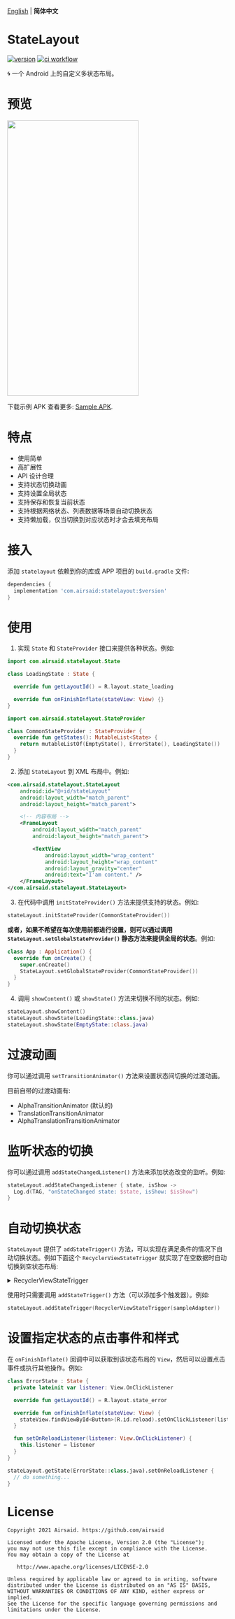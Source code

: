 [English](README.md) | **简体中文**

# StateLayout
[![version](https://img.shields.io/maven-central/v/com.airsaid/statelayout)](https://search.maven.org/artifact/com.airsaid/statelayout)
[![ci workflow](https://github.com/Airsaid/StateLayout/actions/workflows/android.yml/badge.svg)](https://github.com/Airsaid/StateLayout/actions)

:cyclone: 一个 Android 上的自定义多状态布局。

# 预览
<img width="300" height="630" src="preview/preview.gif"/>

下载示例 APK 查看更多: [Sample APK](sample.apk).

# 特点
- 使用简单
- 高扩展性
- API 设计合理
- 支持状态切换动画
- 支持设置全局状态
- 支持保存和恢复当前状态
- 支持根据网络状态、列表数据等场景自动切换状态
- 支持懒加载，仅当切换到对应状态时才会去填充布局

# 接入
添加 `statelayout` 依赖到你的库或 APP 项目的 `build.gradle` 文件:
```groovy
dependencies {
  implementation 'com.airsaid:statelayout:$version'
}
```

# 使用
1. 实现 `State` 和 `StateProvider` 接口来提供各种状态。例如:
```kotlin
import com.airsaid.statelayout.State

class LoadingState : State {

  override fun getLayoutId() = R.layout.state_loading

  override fun onFinishInflate(stateView: View) {}
}
```
```kotlin
import com.airsaid.statelayout.StateProvider

class CommonStateProvider : StateProvider {
  override fun getStates(): MutableList<State> {
    return mutableListOf(EmptyState(), ErrorState(), LoadingState())
  }
}
```

2. 添加 `StateLayout` 到 XML 布局中。例如:
```xml
<com.airsaid.statelayout.StateLayout
    android:id="@+id/stateLayout"
    android:layout_width="match_parent" 
    android:layout_height="match_parent">

    <!-- 内容布局 -->
    <FrameLayout 
        android:layout_width="match_parent" 
        android:layout_height="match_parent">

        <TextView 
            android:layout_width="wrap_content" 
            android:layout_height="wrap_content"
            android:layout_gravity="center" 
            android:text="I'am content." />
    </FrameLayout>
</com.airsaid.statelayout.StateLayout>
```

3. 在代码中调用 `initStateProvider()` 方法来提供支持的状态。例如:
```kotlin
stateLayout.initStateProvider(CommonStateProvider())
```
**或者，如果不希望在每次使用前都进行设置，则可以通过调用 `StateLayout.setGlobalStateProvider()` 静态方法来提供全局的状态**。例如:
```kotlin
class App : Application() {
  override fun onCreate() {
    super.onCreate()
    StateLayout.setGlobalStateProvider(CommonStateProvider())
  }
}
```

4. 调用 `showContent()` 或 `showState()` 方法来切换不同的状态。例如:
```kotlin
stateLayout.showContent()
stateLayout.showState(LoadingState::class.java)
stateLayout.showState(EmptyState::class.java)
```

# 过渡动画
你可以通过调用 `setTransitionAnimator()` 方法来设置状态间切换的过渡动画。

目前自带的过渡动画有:
- AlphaTransitionAnimator (默认的)
- TranslationTransitionAnimator
- AlphaTranslationTransitionAnimator

# 监听状态的切换
你可以通过调用 `addStateChangedListener()` 方法来添加状态改变的监听。例如:
```kotlin
stateLayout.addStateChangedListener { state, isShow ->
  Log.d(TAG, "onStateChanged state: $state, isShow: $isShow")
}
```

# 自动切换状态
`StateLayout` 提供了 `addStateTrigger()` 方法，可以实现在满足条件的情况下自动切换状态。例如下面这个 `RecyclerViewStateTrigger` 就实现了在空数据时自动切换到空状态布局:

<details>
<summary>RecyclerViewStateTrigger</summary>

```kotlin
/**
 * A state trigger sample that passes in the specified [adapter] object for observation
 * and automatically sets the empty data state when the data size is 0,
 * and the content state when there is data.
 *
 * @property adapter The [RecyclerView.Adapter] object being watched.
 * @author airsaid
 */
class RecyclerViewStateTrigger(
    private val adapter: RecyclerView.Adapter<*>,
) : StateTrigger<Int>() {

  private val adapterDataObserver by lazy {
    StateAdapterDataObserver(this, adapter)
  }

  override fun onTrigger(stateLayout: StateLayout, count: Int) {
    if (count != 0) {
      stateLayout.showContent()
    } else {
      stateLayout.showState(EmptyState::class.java)
    }
  }

  override fun onAttachedToWindow() {
    adapter.registerAdapterDataObserver(adapterDataObserver)
  }

  override fun onDetachedFromWindow() {
    adapter.unregisterAdapterDataObserver(adapterDataObserver)
  }

  private class StateAdapterDataObserver(
      private val stateTrigger: StateTrigger<Int>,
      private val adapter: RecyclerView.Adapter<*>
  ) : RecyclerView.AdapterDataObserver() {
    override fun onChanged() {
      super.onChanged()
      dataChanged()
    }

    override fun onItemRangeRemoved(positionStart: Int, itemCount: Int) {
      super.onItemRangeRemoved(positionStart, itemCount)
      dataChanged()
    }

    override fun onItemRangeInserted(positionStart: Int, itemCount: Int) {
      super.onItemRangeInserted(positionStart, itemCount)
      dataChanged()
    }

    override fun onItemRangeChanged(positionStart: Int, itemCount: Int) {
      super.onItemRangeChanged(positionStart, itemCount)
      dataChanged()
    }

    override fun onItemRangeChanged(positionStart: Int, itemCount: Int, payload: Any?) {
      super.onItemRangeChanged(positionStart, itemCount, payload)
      dataChanged()
    }

    private fun dataChanged() {
      stateTrigger.trigger(adapter.itemCount)
    }
  }
}
```

除此之外，实例代码中还提供了 `NetworkStateTrigger`。或者你也可以实现 `StateTrigger` 接口来实现自己的逻辑。

</details>

使用时只需要调用 `addStateTrigger()` 方法（可以添加多个触发器）。例如:
```kotlin
stateLayout.addStateTrigger(RecyclerViewStateTrigger(sampleAdapter))
```

# 设置指定状态的点击事件和样式
在 `onFinishInflate()` 回调中可以获取到该状态布局的 `View`，然后可以设置点击事件或执行其他操作。例如:
```kotlin
class ErrorState : State {
  private lateinit var listener: View.OnClickListener

  override fun getLayoutId() = R.layout.state_error

  override fun onFinishInflate(stateView: View) {
    stateView.findViewById<Button>(R.id.reload).setOnClickListener(listener)
  }

  fun setOnReloadListener(listener: View.OnClickListener) {
    this.listener = listener
  }
}
```
```kotlin
stateLayout.getState(ErrorState::class.java).setOnReloadListener {
  // do something...
}
```

# License
```
Copyright 2021 Airsaid. https://github.com/airsaid

Licensed under the Apache License, Version 2.0 (the "License");
you may not use this file except in compliance with the License.
You may obtain a copy of the License at

   http://www.apache.org/licenses/LICENSE-2.0

Unless required by applicable law or agreed to in writing, software
distributed under the License is distributed on an "AS IS" BASIS,
WITHOUT WARRANTIES OR CONDITIONS OF ANY KIND, either express or implied.
See the License for the specific language governing permissions and
limitations under the License.
```
